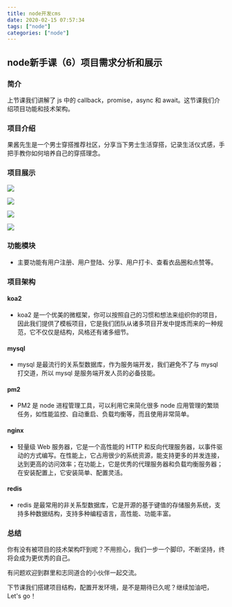 ```yaml
---
title: node开发cms
date: 2020-02-15 07:57:34
tags: ["node"]
categories: ["node"]
---
```

## node新手课（6）项目需求分析和展示

### 简介

上节课我们讲解了 js 中的 callback，promise，async 和 await。这节课我们介绍项目功能和技术架构。

### 项目介绍

果酱先生是一个男士穿搭推荐社区，分享当下男士生活穿搭，记录生活仪式感，手把手教你如何培养自己的穿搭理念。

### 项目展示

![](https://cdn.guojiang.club/FhKSqdzJQ5ZB17azjo0QuDwAcbzx)

![](https://cdn.guojiang.club/Fnb3JxaH8UOVN3odgtSUG-oSrlXo)

![](https://cdn.guojiang.club/FmvXqbMAa1YYjw4QKhZOsQt0kTQF)

![](https://cdn.guojiang.club/Fi8j-pKOHs1R73IFGpp2umFnG64I)

### 功能模块

- 主要功能有用户注册、用户登陆、分享、用户打卡、查看衣品圈和点赞等。

### 项目架构

#### koa2

- koa2 是一个优美的微框架，你可以按照自己的习惯和想法来组织你的项目，因此我们提供了模板项目，它是我们团队从诸多项目开发中提炼而来的一种规范，它不仅仅是结构，风格还有诸多细节。

#### mysql

- mysql 是最流行的关系型数据库，作为服务端开发，我们避免不了与 mysql 打交道，所以 mysql 是服务端开发人员的必备技能。

#### pm2

- PM2 是 node 进程管理工具，可以利用它来简化很多 node 应用管理的繁琐任务，如性能监控、自动重启、负载均衡等，而且使用非常简单。

#### nginx

- 轻量级 Web 服务器，它是一个高性能的 HTTP 和反向代理服务器，以事件驱动的方式编写。在性能上，它占用很少的系统资源，能支持更多的并发连接，达到更高的访问效率；在功能上，它是优秀的代理服务器和负载均衡服务器；在安装配置上，它安装简单、配置灵活。

#### redis

- redis 是最常用的非关系型数据库，它是开源的基于键值的存储服务系统，支持多种数据结构，支持多种编程语言，高性能、功能丰富。

### 总结

你有没有被项目的技术架构吓到呢？不用担心，我们一步一个脚印，不断坚持，终将会成为更优秀的自己。

有问题欢迎到群里和志同道合的小伙伴一起交流。

下节课我们搭建项目结构，配置开发环境，是不是期待已久呢？继续加油吧，Let's go！
